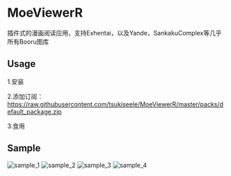 # MoeViewerR

插件式的漫画阅读应用，支持Exhentai，以及Yande，SankakuComplex等几乎所有Booru图库

## Usage
1.安装

2.添加订阅：https://raw.githubusercontent.com/tsukiseele/MoeViewerR/master/packs/default_package.zip

3.食用

## Sample
![sample_1](./sample/sample_1.jpg)
![sample_2](./sample/sample_2.jpg)
![sample_3](./sample/sample_3.jpg)
![sample_4](./sample/sample_4.jpg)